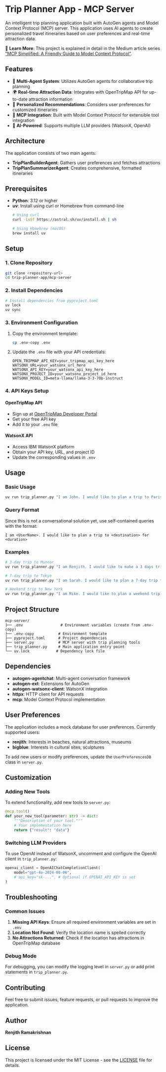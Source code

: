 # Trip Planner App - MCP Server

An intelligent trip planning application built with AutoGen agents and Model Context Protocol (MCP) server. This application uses AI agents to create personalized travel itineraries based on user preferences and real-time attraction data.

📖 **Learn More**: This project is explained in detail in the Medium article series ["MCP Simplified: A Friendly Guide to Model Context Protocol"](https://medium.com/@renjuhere/mcp-simplified-a-friendly-guide-to-model-context-protocol-1-4-9073e63113c5).

## Features

- 🤖 **Multi-Agent System**: Utilizes AutoGen agents for collaborative trip planning
- 🌍 **Real-time Attraction Data**: Integrates with OpenTripMap API for up-to-date attraction information
- 🎯 **Personalized Recommendations**: Considers user preferences for customized itineraries
- 🔧 **MCP Integration**: Built with Model Context Protocol for extensible tool integration
- 🧠 **AI-Powered**: Supports multiple LLM providers (WatsonX, OpenAI)

## Architecture

The application consists of two main agents:
- **TripPlanBuilderAgent**: Gathers user preferences and fetches attractions
- **TripPlanSummarizerAgent**: Creates comprehensive, formatted itineraries

## Prerequisites

- **Python**: 3.12 or higher
- **uv**: Install using curl or Homebrew from command-line
  ```bash
  # Using curl
  curl -LsSf https://astral.sh/uv/install.sh | sh
  
  # Using Homebrew (macOS)
  brew install uv
  ```

## Setup

### 1. Clone Repository

```bash
git clone <repository-url>
cd trip-planner-app/mcp-server
```

### 2. Install Dependencies

```bash
# Install dependencies from pyproject.toml
uv lock
uv sync
```

### 3. Environment Configuration

1. Copy the environment template:
   ```bash
   cp .env-copy .env
   ```

2. Update the `.env` file with your API credentials:
   ```env
   OPEN_TRIPMAP_API_KEY=your_tripmap_api_key_here
   WATSONX_URL=your_watsonx_url_here
   WATSONX_API_KEY=your_watsonx_api_key_here
   WATSONX_PROJECT_ID=your_watsonx_project_id_here
   WATSONX_MODEL_ID=meta-llama/llama-3-3-70b-instruct
   ```

### 4. API Keys Setup

#### OpenTripMap API
- Sign up at [OpenTripMap Developer Portal](https://dev.opentripmap.org/login)
- Get your free API key
- Add it to your `.env` file

#### WatsonX API
- Access IBM WatsonX platform
- Obtain your API key, URL, and project ID
- Update the corresponding values in `.env`

## Usage

### Basic Usage

```bash
uv run trip_planner.py "I am John. I would like to plan a trip to Paris for 5 days"
```

### Query Format

Since this is not a conversational solution yet, use self-contained queries with the format:

```
I am <UserName>. I would like to plan a trip to <destination> for <duration>
```

### Examples

```bash
# 3-day trip to Munnar
uv run trip_planner.py "I am Renjith. I would like to make a 3 days trip to Munnar, Kerala."

# 7-day trip to Tokyo
uv run trip_planner.py "I am Sarah. I would like to plan a 7-day trip to Tokyo, Japan."

# Weekend trip to New York
uv run trip_planner.py "I am Mike. I would like to plan a weekend trip to New York City."
```

## Project Structure

```
mcp-server/
├── .env                 # Environment variables (create from .env-copy)
├── .env-copy           # Environment template
├── pyproject.toml      # Project dependencies
├── server.py           # MCP server with trip planning tools
├── trip_planner.py     # Main application entry point
└── uv.lock            # Dependency lock file
```

## Dependencies

- **autogen-agentchat**: Multi-agent conversation framework
- **autogen-ext**: Extensions for AutoGen
- **autogen-watsonx-client**: WatsonX integration
- **httpx**: HTTP client for API requests
- **mcp**: Model Context Protocol implementation

## User Preferences

The application includes a mock database for user preferences. Currently supported users:
- **renjith**: Interests in beaches, natural attractions, museums
- **bigblue**: Interests in cultural sites, sculptures

To add new users or modify preferences, update the `UserPreferencesDB` class in `server.py`.

## Customization

### Adding New Tools

To extend functionality, add new tools to `server.py`:

```python
@mcp.tool()
def your_new_tool(parameter: str) -> dict:
    """Description of your tool."""
    # Your implementation here
    return {"result": "data"}
```

### Switching LLM Providers

To use OpenAI instead of WatsonX, uncomment and configure the OpenAI client in `trip_planner.py`:

```python
openai_client = OpenAIChatCompletionClient(
    model="gpt-4o-2024-08-06",
    # api_key="sk-...", # Optional if OPENAI_API_KEY is set
)
```

## Troubleshooting

### Common Issues

1. **Missing API Keys**: Ensure all required environment variables are set in `.env`
2. **Location Not Found**: Verify the location name is spelled correctly
3. **No Attractions Returned**: Check if the location has attractions in OpenTripMap database

### Debug Mode

For debugging, you can modify the logging level in `server.py` or add print statements in `trip_planner.py`.

## Contributing

Feel free to submit issues, feature requests, or pull requests to improve the application.

## Author

**Renjith Ramakrishnan**

## License

This project is licensed under the MIT License - see the [LICENSE](LICENSE) file for details.
